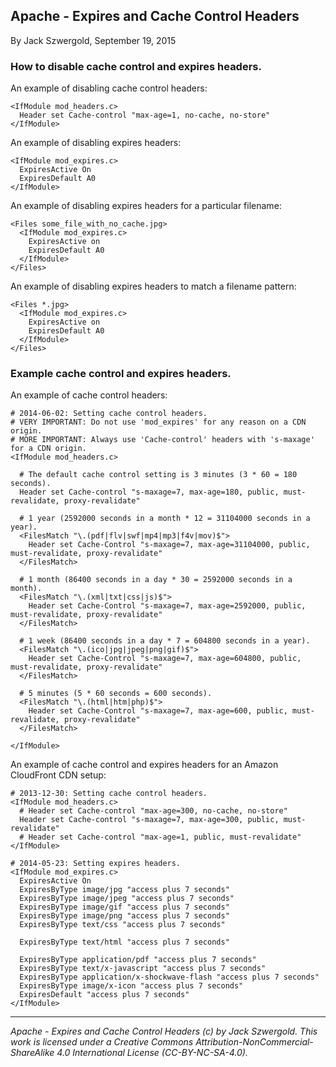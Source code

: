 ## Apache - Expires and Cache Control Headers

By Jack Szwergold, September 19, 2015

### How to disable cache control and expires headers.

An example of disabling cache control headers:

	<IfModule mod_headers.c>
	  Header set Cache-control "max-age=1, no-cache, no-store"
	</IfModule>
	
An example of disabling expires headers:

	<IfModule mod_expires.c>
	  ExpiresActive On
	  ExpiresDefault A0
	</IfModule>

An example of disabling expires headers for a particular filename:

	<Files some_file_with_no_cache.jpg>
	  <IfModule mod_expires.c>
	    ExpiresActive on
	    ExpiresDefault A0
	  </IfModule>
	</Files>

An example of disabling expires headers to match a filename pattern:

	<Files *.jpg>
	  <IfModule mod_expires.c>
	    ExpiresActive on
	    ExpiresDefault A0
	  </IfModule>
	</Files>

### Example cache control and expires headers.

An example of cache control headers:

	# 2014-06-02: Setting cache control headers.
	# VERY IMPORTANT: Do not use 'mod_expires' for any reason on a CDN origin.
	# MORE IMPORTANT: Always use 'Cache-control' headers with 's-maxage' for a CDN origin.
	<IfModule mod_headers.c>
	
	  # The default cache control setting is 3 minutes (3 * 60 = 180 seconds).
	  Header set Cache-control "s-maxage=7, max-age=180, public, must-revalidate, proxy-revalidate"
	
	  # 1 year (2592000 seconds in a month * 12 = 31104000 seconds in a year).
	  <FilesMatch "\.(pdf|flv|swf|mp4|mp3|f4v|mov)$">
	    Header set Cache-Control "s-maxage=7, max-age=31104000, public, must-revalidate, proxy-revalidate"
	  </FilesMatch>
	
	  # 1 month (86400 seconds in a day * 30 = 2592000 seconds in a month).
	  <FilesMatch "\.(xml|txt|css|js)$">
	    Header set Cache-Control "s-maxage=7, max-age=2592000, public, must-revalidate, proxy-revalidate"
	  </FilesMatch>
	
	  # 1 week (86400 seconds in a day * 7 = 604800 seconds in a year).
	  <FilesMatch "\.(ico|jpg|jpeg|png|gif)$">
	    Header set Cache-Control "s-maxage=7, max-age=604800, public, must-revalidate, proxy-revalidate"
	  </FilesMatch>
	
	  # 5 minutes (5 * 60 seconds = 600 seconds).
	  <FilesMatch "\.(html|htm|php)$">
	    Header set Cache-Control "s-maxage=7, max-age=600, public, must-revalidate, proxy-revalidate"
	  </FilesMatch>
	
	</IfModule>

An example of cache control and expires headers for an Amazon CloudFront CDN setup:

	# 2013-12-30: Setting cache control headers.
	<IfModule mod_headers.c>
	  # Header set Cache-control "max-age=300, no-cache, no-store"
	  Header set Cache-control "s-maxage=7, max-age=300, public, must-revalidate"
	  # Header set Cache-control "max-age=1, public, must-revalidate"
	</IfModule>
	
	# 2014-05-23: Setting expires headers.
	<IfModule mod_expires.c>
	  ExpiresActive On
	  ExpiresByType image/jpg "access plus 7 seconds"
	  ExpiresByType image/jpeg "access plus 7 seconds"
	  ExpiresByType image/gif "access plus 7 seconds"
	  ExpiresByType image/png "access plus 7 seconds"
	  ExpiresByType text/css "access plus 7 seconds"
	
	  ExpiresByType text/html "access plus 7 seconds"
	
	  ExpiresByType application/pdf "access plus 7 seconds"
	  ExpiresByType text/x-javascript "access plus 7 seconds"
	  ExpiresByType application/x-shockwave-flash "access plus 7 seconds"
	  ExpiresByType image/x-icon "access plus 7 seconds"
	  ExpiresDefault "access plus 7 seconds"
	</IfModule>

***

*Apache - Expires and Cache Control Headers (c) by Jack Szwergold. This work is licensed under a Creative Commons Attribution-NonCommercial-ShareAlike 4.0 International License (CC-BY-NC-SA-4.0).*